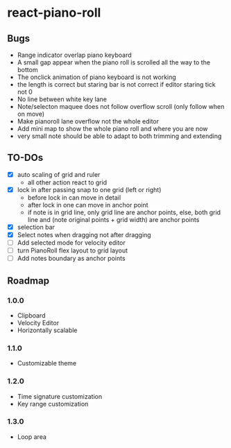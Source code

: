 # react-piano-roll

## Bugs

- Range indicator overlap piano keyboard
- A small gap appear when the piano roll is scrolled all the way to the bottom
- The onclick animation of piano keyboard is not working
- the length is correct but staring bar is not correct if editor staring tick not 0
- No line between white key lane
- Note/selecton maquee does not follow overflow scroll (only follow when on move)
- Make pianoroll lane overflow not the whole editor
- Add mini map to show the whole piano roll and where you are now
- very small note should be able to adapt to both trimming and extending

## TO-DOs

- [x] auto scaling of grid and ruler
  - all other action react to grid
- [x] lock in after passing snap to one grid (left or right)
  - before lock in can move in detail
  - after lock in one can move in anchor point
  - if note is in grid line, only grid line are anchor points, else, both grid line and (note original points + grid width) are anchor points
- [x] selection bar
- [x] Select notes when dragging not after dragging
- [ ] Add selected mode for velocity editor
- [ ] turn PianoRoll flex layout to grid layout
- [ ] Add notes boundary as anchor points

## Roadmap

### 1.0.0

- Clipboard
- Velocity Editor
- Horizontally scalable

### 1.1.0

- Customizable theme

### 1.2.0

- Time signature customization
- Key range customization

### 1.3.0

- Loop area
